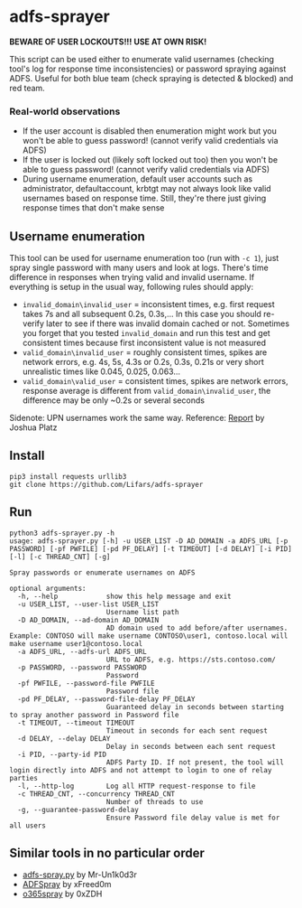 # adfs-sprayer

**BEWARE OF USER LOCKOUTS!!! USE AT OWN RISK!**

This script can be used either to enumerate valid usernames (checking tool's log for response time inconsistencies) or password spraying against ADFS. Useful for both blue team (check spraying is detected & blocked) and red team.

### Real-world observations

 * If the user account is disabled then enumeration might work but you won't be able to guess password! (cannot verify valid credentials via ADFS)
 * If the user is locked out (likely soft locked out too) then you won't be able to guess password! (cannot verify valid credentials via ADFS)
 * During username enumeration, default user accounts such as administrator, defaultaccount, krbtgt may not always look like valid usernames based on response time. Still, they're there just giving response times that don't make sense

## Username enumeration

This tool can be used for username enumeration too (run with `-c 1`), just spray single password with many users and look at logs. There's time difference in responses when trying valid and invalid username. If everything is setup in the usual way, following rules should apply:

 * `invalid_domain\invalid_user` = inconsistent times, e.g. first request takes 7s and all subsequent 0.2s, 0.3s,... In this case you should re-verify later to see if there was invalid domain cached or not. Sometimes you forget that you tested `invalid_domain` and run this test and get consistent times because first inconsistent value is not measured 
 * `valid_domain\invalid_user` = roughly consistent times, spikes are network errors, e.g. 4s, 5s, 4.3s or 0.2s, 0.3s, 0.21s or very short unrealistic times like 0.045, 0.025, 0.063...
 * `valid_domain\valid_user` = consistent times, spikes are network errors, response average is different from `valid_domain\invalid_user`, the difference may be only ~0.2s or several seconds 

Sidenote: UPN usernames work the same way.
Reference: [Report](https://github.com/binary1985/VulnerabilityDisclosure/blob/master/ADFS-Timing-Attack) by Joshua Platz

## Install

```
pip3 install requests urllib3
git clone https://github.com/Lifars/adfs-sprayer
```

## Run
```
python3 adfs-sprayer.py -h
usage: adfs-sprayer.py [-h] -u USER_LIST -D AD_DOMAIN -a ADFS_URL [-p PASSWORD] [-pf PWFILE] [-pd PF_DELAY] [-t TIMEOUT] [-d DELAY] [-i PID] [-l] [-c THREAD_CNT] [-g]

Spray passwords or enumerate usernames on ADFS

optional arguments:
  -h, --help            show this help message and exit
  -u USER_LIST, --user-list USER_LIST
                        Username list path
  -D AD_DOMAIN, --ad-domain AD_DOMAIN
                        AD domain used to add before/after usernames. Example: CONTOSO will make username CONTOSO\user1, contoso.local will make username user1@contoso.local
  -a ADFS_URL, --adfs-url ADFS_URL
                        URL to ADFS, e.g. https://sts.contoso.com/
  -p PASSWORD, --password PASSWORD
                        Password
  -pf PWFILE, --password-file PWFILE
                        Password file
  -pd PF_DELAY, --password-file-delay PF_DELAY
                        Guaranteed delay in seconds between starting to spray another password in Password file
  -t TIMEOUT, --timeout TIMEOUT
                        Timeout in seconds for each sent request
  -d DELAY, --delay DELAY
                        Delay in seconds between each sent request
  -i PID, --party-id PID
                        ADFS Party ID. If not present, the tool will login directly into ADFS and not attempt to login to one of relay parties
  -l, --http-log        Log all HTTP request-response to file
  -c THREAD_CNT, --concurrency THREAD_CNT
                        Number of threads to use
  -g, --guarantee-password-delay
                        Ensure Password file delay value is met for all users
```

## Similar tools in no particular order

 * [adfs-spray.py](https://github.com/Mr-Un1k0d3r/RedTeamScripts/blob/master/adfs-spray.py) by Mr-Un1k0d3r
 * [ADFSpray](https://github.com/xFreed0m/ADFSpray) by xFreed0m
 * [o365spray](https://github.com/0xZDH/o365spray) by 0xZDH
